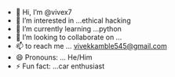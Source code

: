- 👋 Hi, I’m @vivex7
- 👀 I’m interested in ...ethical hacking 
- 🌱 I’m currently learning ...python
- 💞️ I’m looking to collaborate on ...
- 📫  to reach me ... vivekkamble545@gmail.com
- 😄 Pronouns: ... He/Him
- ⚡ Fun fact: ...car enthusiast

<!---
vivex7/vivex7 is a ✨ special ✨ repository because its `README.md` (this file) appears on your GitHub profile.
You can click the Preview link to take a look at your changes.
--->
